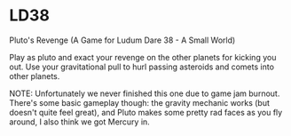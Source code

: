 # LD38
Pluto's Revenge (A Game for Ludum Dare 38 - A Small World)

Play as pluto and exact your revenge on the other planets for kicking you out. Use your gravitational pull to hurl passing asteroids and comets into other planets.

NOTE: Unfortunately we never finished this one due to game jam burnout. There's some basic gameplay though: the gravity mechanic works (but doesn't quite feel great), and Pluto makes some pretty rad faces as you fly around, I also think we got Mercury in.
